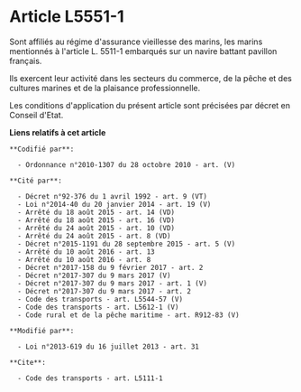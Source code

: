 # Article L5551-1

Sont affiliés au régime d'assurance vieillesse des marins, les marins mentionnés à l'article L. 5511-1 embarqués sur un
navire battant pavillon français. 

Ils exercent leur activité dans les secteurs du commerce, de la pêche et des cultures marines et de la plaisance
professionnelle. 

Les conditions d'application du présent article sont précisées par décret en Conseil d'Etat.

**Liens relatifs à cet article**

	**Codifié par**:

	  - Ordonnance n°2010-1307 du 28 octobre 2010 - art. (V)

	**Cité par**:

	  - Décret n°92-376 du 1 avril 1992 - art. 9 (VT)
	  - Loi n°2014-40 du 20 janvier 2014 - art. 19 (V)
	  - Arrêté du 18 août 2015 - art. 14 (VD)
	  - Arrêté du 18 août 2015 - art. 16 (VD)
	  - Arrêté du 24 août 2015 - art. 10 (VD)
	  - Arrêté du 24 août 2015 - art. 8 (VD)
	  - Décret n°2015-1191 du 28 septembre 2015 - art. 5 (V)
	  - Arrêté du 10 août 2016 - art. 13
	  - Arrêté du 10 août 2016 - art. 8
	  - Décret n°2017-158 du 9 février 2017 - art. 2
	  - Décret n°2017-307 du 9 mars 2017 (V)
	  - Décret n°2017-307 du 9 mars 2017 - art. 1 (V)
	  - Décret n°2017-307 du 9 mars 2017 - art. 2
	  - Code des transports - art. L5544-57 (V)
	  - Code des transports - art. L5612-1 (V)
	  - Code rural et de la pêche maritime - art. R912-83 (V)

	**Modifié par**:

	  - Loi n°2013-619 du 16 juillet 2013 - art. 31

	**Cite**:

	  - Code des transports - art. L5111-1
